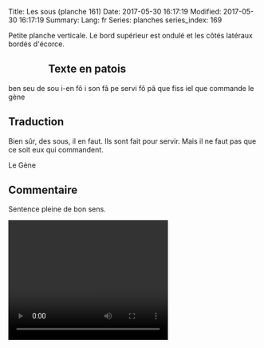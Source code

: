 Title: Les sous (planche 161)
Date: 2017-05-30 16:17:19
Modified: 2017-05-30 16:17:19
Summary: 
Lang: fr
Series: planches
series_index: 169

Petite planche verticale. Le bord supérieur est ondulé et les côtés
latéraux bordés d'écorce.

<figure class="image-block" style="float: left;">
  <img alt="" src="{static}/images/planche_161.png">
  <figcaption style="max-width: 216px"></figcaption>
</figure>

## Texte en patois

ben seu de sou i-en fô i son fâ pe servi fô pâ que fiss iel que
commande le gène

## Traduction

Bien sûr, des sous, il en faut. Ils sont fait pour servir. Mais il ne
faut pas que ce soit eux qui commandent.  

Le Gène

## Commentaire

Sentence pleine de bon sens.

<video width="320" height="240" controls>
  <source src="https://d1njpgd0ygatdn.cloudfront.net/video_161.mp4" type="video/mp4">
</video>
